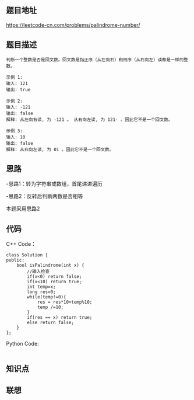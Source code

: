 ## 题目地址
https://leetcode-cn.com/problems/palindrome-number/

## 题目描述
```
判断一个整数是否是回文数。回文数是指正序（从左向右）和倒序（从右向左）读都是一样的整数。

示例 1:
输入: 121
输出: true

示例 2:
输入: -121
输出: false
解释: 从左向右读, 为 -121 。 从右向左读, 为 121- 。因此它不是一个回文数。

示例 3:
输入: 10
输出: false
解释: 从右向左读, 为 01 。因此它不是一个回文数。
```

## 思路
-思路1：转为字符串或数组，首尾递进遍历

-思路2：反转后判断两数是否相等

本题采用思路2

## 代码
C++ Code：
```
class Solution {
public:
    bool isPalindrome(int x) {
        //输入检查
        if(x<0) return false;
        if(x<10) return true;
        int temp=x;
        long res=0;
        while(temp!=0){
            res = res*10+temp%10;
            temp /=10;
        }
        if(res == x) return true;
        else return false;
    }
};
```
Python Code:
```

```

## 知识点

## 联想
